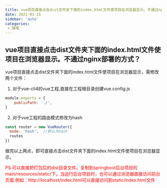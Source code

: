 ```yaml
---
title: vue项目直接点击dist文件夹下面的index.html文件使项目在浏览器显示。不通过nginx部署的方式
date: 2021-03-15
sidebar: 'auto'
categories:
 - 随笔
---
```




## vue项目直接点击dist文件夹下面的index.html文件使项目在浏览器显示。不通过nginx部署的方式？

vue项目直接点击dist文件夹下面的index.html文件使项目在浏览器显示，需修改两个文件：

1. 对于vue-cli4的vue工程,直接在工程根目录创建vue.config.js

```js
module.exports = {
    publicPath: './',
}
```

2. 对于vue工程的路由模式修改为hash

```js
const router = new VueRouter({
  mode: 'hash',  //默认为hash
  routes
})

```

做完以上两点，即可直接点击dist文件夹下面的index.html文件使项目在浏览器显示。

<font color="red">PS:可以直接把打包后的dist目录文件。复制到springboot后台项目的main/resources/static/下。当运行后台项目时，也可以通过浏览器直接访问前台页面.例如：http://localhost/index.html可以直接访问到static/index.html文件</font>
